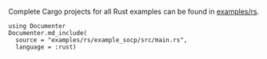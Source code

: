 Complete Cargo projects for all Rust examples can be found in [examples/rs](https://github.com/oxfordcontrol/ClarabelDocs/tree/main/examples/rs).

````@eval
using Documenter
Documenter.md_include(
  source = "examples/rs/example_socp/src/main.rs",
  language = :rust)
````
